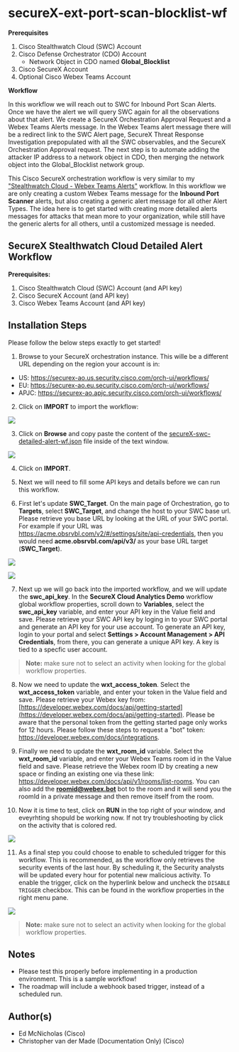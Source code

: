 # secureX-ext-port-scan-blocklist-wf

**Prerequisites**
1. Cisco Stealthwatch Cloud (SWC) Account
2. Cisco Defense Orchestrator (CDO) Account
    * Network Object in CDO named **Global_Blocklist**
3. Cisco SecureX Account
4. Optional Cisco Webex Teams Account

**Workflow**

In this workflow we will reach out to SWC for Inbound Port Scan Alerts. Once we have the alert we will query SWC again for all the observations about that alert. We create a SecureX Orchestration Approval Request and a Webex Teams Alerts message. In the Webex Teams alert message there will be a redirect link to the SWC Alert page, SecureX Threat Response Investigation prepopulated with all the SWC observables, and the SecureX Orchestration Approval request. The next step is to automate adding the attacker IP address to a network object in CDO, then merging the network object into the Global_Blocklist network group.

This Cisco SecureX orchestration workflow is very similar to my ["Stealthwatch Cloud - Webex Teams Alerts"](https://github.com/emcnicholas/secureX-swc-wxt-alert-wf) workflow. In this workflow we are only creating a custom Webex Teams message for the **Inbound Port Scanner** alerts, but also creating a generic alert message for all other Alert Types. The idea here is to get started with creating more detailed alerts messages for attacks that mean more to your organization, while still have the generic alerts for all others, until a customized message is needed.

## SecureX Stealthwatch Cloud Detailed Alert Workflow

**Prerequisites:**
1. Cisco Stealthwatch Cloud (SWC) Account (and API key)
2. Cisco SecureX Account (and API key)
3. Cisco Webex Teams Account (and API key)

## Installation Steps
Please follow the below steps exactly to get started!

1. Browse to your SecureX orchestration instance. This wille be a different URL depending on the region your account is in: 

* US: https://securex-ao.us.security.cisco.com/orch-ui/workflows/
* EU: https://securex-ao.eu.security.cisco.com/orch-ui/workflows/
* APJC: https://securex-ao.apjc.security.cisco.com/orch-ui/workflows/

2. Click on **IMPORT** to import the workflow:

![](screenshots/import-workflow.png)

3. Click on **Browse** and copy paste the content of the [secureX-swc-detailed-alert-wf.json](https://raw.githubusercontent.com/emcnicholas/secureX-swc-detailed-alert-wf/main/SecureX%20Cloud%20Analytics%20Demo%20Workflow%20Shared.json) file inside of the text window. 

![](screenshots/copy-paste.png)

4. Click on **IMPORT**.

5. Next we will need to fill some API keys and details before we can run this workflow. 

6. First let's update **SWC_Target**. On the main page of Orchestration, go to **Targets**, select **SWC_Target**, and change the host to your SWC base url. Please retrieve you base URL by looking at the URL of your SWC portal. For example if your URL was https://acme.obsrvbl.com/v2/#/settings/site/api-credentials, then you would need **acme.obsrvbl.com/api/v3/** as your base URL target (**SWC_Target**).

![](screenshots/targets_swc.png)

![](screenshots/update_base_url_swc.png)

 7. Next up we will go back into the imported workflow, and we will update the **swc_api_key**. In the **SecureX Cloud Analytics Demo** workflow global workflow properties, scroll down to **Variables**, select the **swc_api_key** variable, and enter your API key in the Value field and save. Please retrieve your SWC API key by loging in to your SWC portal and generate an API key for your use account. To generate an API key, login to your portal and select **Settings > Account Management > API Credentials**, from there, you can generate a unique API key. A key is tied to a specfic user account.

> **Note:** make sure not to select an activity when looking for the global workflow properties.

 8. Now we need to update the **wxt_access_token**. Select the **wxt_access_token** variable, and enter your token in the Value field and save. Please retrieve your Webex key from: [https://developer.webex.com/docs/api/getting-started](https://developer.webex.com/docs/api/getting-started). Please be aware that the personal token from the getting started page only works for 12 hours. Please follow these steps to request a "bot" token: https://developer.webex.com/docs/integrations.

9. Finally we need to update the **wxt_room_id** variable. Select the **wxt_room_id** variable, and enter your Webex Teams room id in the Value field and save. Please retrieve the Webex room ID by creating a new space or finding an existing one via these link: https://developer.webex.com/docs/api/v1/rooms/list-rooms. You can also add the **roomid@webex.bot** bot to the room and it will send you the roomId in a private message and then remove itself from the room.

10. Now it is time to test, click on **RUN** in the top right of your window, and eveyrhting shopuld be working now. If not try troubleshooting by click on the activity that is colored red. 

![](screenshots/run.png)

11. As a final step you could choose to enable to scheduled trigger for this workflow. This is recommended, as the workflow only retrieves the security events of the last hour. By scheduling it, the Security analysts will be updated every hour for potential new malicious activity. To enable the trigger, click on the hyperlink below and uncheck the `DISABLE TRIGGER` checkbox. This can be found in the workflow properties in the right menu pane. 

![](screenshots/schedule.png)

> **Note:** make sure not to select an activity when looking for the global workflow properties.

## Notes

* Please test this properly before implementing in a production environment. This is a sample workflow!
* The roadmap will include a webhook based trigger, instead of a scheduled run. 

## Author(s)

* Ed McNicholas (Cisco)
* Christopher van der Made (Documentation Only) (Cisco)
